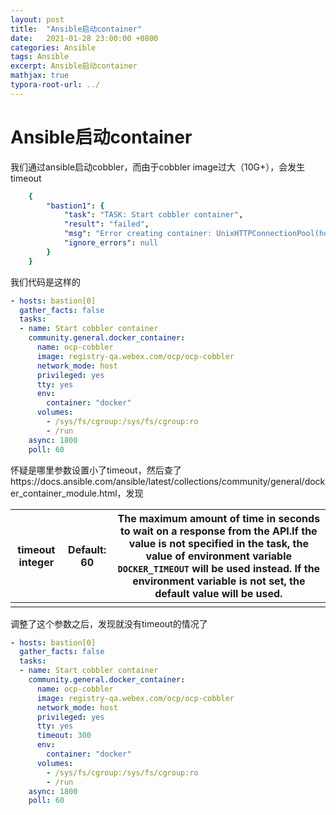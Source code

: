 ```yaml
---
layout: post
title:  "Ansible启动container"
date:   2021-01-28 23:00:00 +0800
categories: Ansible
tags: Ansible
excerpt: Ansible启动container
mathjax: true
typora-root-url: ../
---
```


# Ansible启动container

我们通过ansible启动cobbler，而由于cobbler image过大（10G+），会发生timeout

```yaml
    {
        "bastion1": {
            "task": "TASK: Start cobbler container",
            "result": "failed",
            "msg": "Error creating container: UnixHTTPConnectionPool(host='localhost', port=None): Read timed out. (read timeout=60)",
            "ignore_errors": null
        }
    }
```

我们代码是这样的

```yaml
- hosts: bastion[0]
  gather_facts: false
  tasks:
  - name: Start cobbler container
    community.general.docker_container:
      name: ocp-cobbler
      image: registry-qa.webex.com/ocp/ocp-cobbler
      network_mode: host
      privileged: yes
      tty: yes
      env:
        container: "docker"
      volumes:
        - /sys/fs/cgroup:/sys/fs/cgroup:ro
        - /run
    async: 1800
    poll: 60
```

怀疑是哪里参数设置小了timeout，然后查了https://docs.ansible.com/ansible/latest/collections/community/general/docker_container_module.html，发现

| **timeout** integer | **Default:** 60 | The maximum amount of time in seconds to wait on a response from the API.If the value is not specified in the task, the value of environment variable `DOCKER_TIMEOUT` will be used instead. If the environment variable is not set, the default value will be used. |
| ------------------- | --------------- | ------------------------------------------------------------ |
|                     |                 |                                                              |

调整了这个参数之后，发现就没有timeout的情况了

```yaml
- hosts: bastion[0]
  gather_facts: false
  tasks:
  - name: Start cobbler container
    community.general.docker_container:
      name: ocp-cobbler
      image: registry-qa.webex.com/ocp/ocp-cobbler
      network_mode: host
      privileged: yes
      tty: yes
      timeout: 300
      env:
        container: "docker"
      volumes:
        - /sys/fs/cgroup:/sys/fs/cgroup:ro
        - /run
    async: 1800
    poll: 60
```

